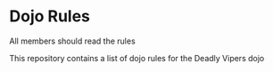 Dojo Rules
==========
All members should read the rules

This repository contains a list of dojo rules for the Deadly Vipers dojo

